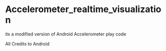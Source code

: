 # Accelerometer_realtime_visualization
its a modified version of Android Accelerometer play code 


All Credits to Android 
